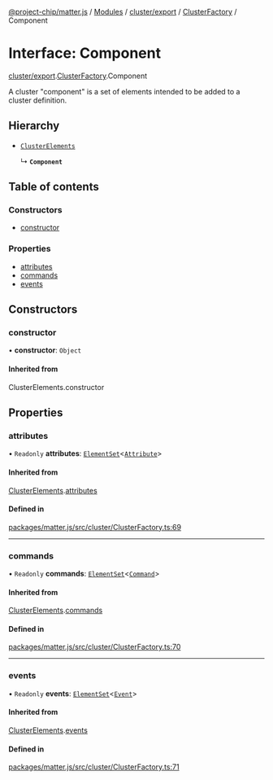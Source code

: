 [@project-chip/matter.js](../README.md) / [Modules](../modules.md) / [cluster/export](../modules/cluster_export.md) / [ClusterFactory](../modules/cluster_export.ClusterFactory.md) / Component

# Interface: Component

[cluster/export](../modules/cluster_export.md).[ClusterFactory](../modules/cluster_export.ClusterFactory.md).Component

A cluster "component" is a set of elements intended to be added to a
cluster definition.

## Hierarchy

- [`ClusterElements`](cluster_export.ClusterFactory.ClusterElements.md)

  ↳ **`Component`**

## Table of contents

### Constructors

- [constructor](cluster_export.ClusterFactory.Component.md#constructor)

### Properties

- [attributes](cluster_export.ClusterFactory.Component.md#attributes)
- [commands](cluster_export.ClusterFactory.Component.md#commands)
- [events](cluster_export.ClusterFactory.Component.md#events)

## Constructors

### constructor

• **constructor**: `Object`

#### Inherited from

ClusterElements.constructor

## Properties

### attributes

• `Readonly` **attributes**: [`ElementSet`](../modules/cluster_export.ClusterFactory.md#elementset)\<[`Attribute`](../modules/cluster_export.ClusterFactory.md#attribute)\>

#### Inherited from

[ClusterElements](cluster_export.ClusterFactory.ClusterElements.md).[attributes](cluster_export.ClusterFactory.ClusterElements.md#attributes)

#### Defined in

[packages/matter.js/src/cluster/ClusterFactory.ts:69](https://github.com/project-chip/matter.js/blob/c15b1068/packages/matter.js/src/cluster/ClusterFactory.ts#L69)

___

### commands

• `Readonly` **commands**: [`ElementSet`](../modules/cluster_export.ClusterFactory.md#elementset)\<[`Command`](../modules/cluster_export.ClusterFactory.md#command)\>

#### Inherited from

[ClusterElements](cluster_export.ClusterFactory.ClusterElements.md).[commands](cluster_export.ClusterFactory.ClusterElements.md#commands)

#### Defined in

[packages/matter.js/src/cluster/ClusterFactory.ts:70](https://github.com/project-chip/matter.js/blob/c15b1068/packages/matter.js/src/cluster/ClusterFactory.ts#L70)

___

### events

• `Readonly` **events**: [`ElementSet`](../modules/cluster_export.ClusterFactory.md#elementset)\<[`Event`](../modules/cluster_export.ClusterFactory.md#event)\>

#### Inherited from

[ClusterElements](cluster_export.ClusterFactory.ClusterElements.md).[events](cluster_export.ClusterFactory.ClusterElements.md#events)

#### Defined in

[packages/matter.js/src/cluster/ClusterFactory.ts:71](https://github.com/project-chip/matter.js/blob/c15b1068/packages/matter.js/src/cluster/ClusterFactory.ts#L71)
